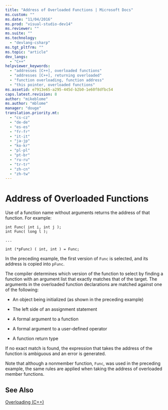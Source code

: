 ```yaml
---
title: "Address of Overloaded Functions | Microsoft Docs"
ms.custom: ""
ms.date: "11/04/2016"
ms.prod: "visual-studio-dev14"
ms.reviewer: ""
ms.suite: ""
ms.technology: 
  - "devlang-csharp"
ms.tgt_pltfrm: ""
ms.topic: "article"
dev_langs: 
  - "C++"
helpviewer_keywords: 
  - "addresses [C++], overloaded functions"
  - "addresses [C++], returning overloaded"
  - "function overloading, function address"
  - "this pointer, overloaded functions"
ms.assetid: e7913e65-a295-445d-b2b0-1e60f8dfbc54
caps.latest.revision: 8
author: "mikeblome"
ms.author: "mblome"
manager: "douge"
translation.priority.mt: 
  - "cs-cz"
  - "de-de"
  - "es-es"
  - "fr-fr"
  - "it-it"
  - "ja-jp"
  - "ko-kr"
  - "pl-pl"
  - "pt-br"
  - "ru-ru"
  - "tr-tr"
  - "zh-cn"
  - "zh-tw"
---
```

# Address of Overloaded Functions
Use of a function name without arguments returns the address of that function. For example:  
  
```  
int Func( int i, int j );  
int Func( long l );  
  
...  
  
int (*pFunc) ( int, int ) = Func;  
```  
  
 In the preceding example, the first version of `Func` is selected, and its address is copied into `pFunc`.  
  
 The compiler determines which version of the function to select by finding a function with an argument list that exactly matches that of the target. The arguments in the overloaded function declarations are matched against one of the following:  
  
-   An object being initialized (as shown in the preceding example)  
  
-   The left side of an assignment statement  
  
-   A formal argument to a function  
  
-   A formal argument to a user-defined operator  
  
-   A function return type  
  
 If no exact match is found, the expression that takes the address of the function is ambiguous and an error is generated.  
  
 Note that although a nonmember function, `Func`, was used in the preceding example, the same rules are applied when taking the address of overloaded member functions.  
  
## See Also  
 [Overloading  (C++)](../misc/overloading-cpp.md)